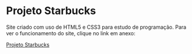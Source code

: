 # Projeto Starbucks

Site criado com uso de HTML5 e CSS3 para estudo de programação.
Para ver o funcionamento do site, clique no link em anexo:
  
[Projeto Starbucks](https://www.youtube.com/)

